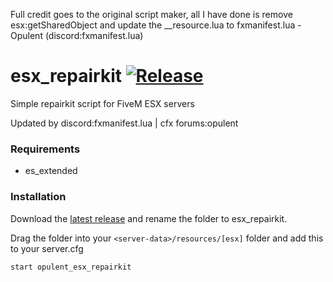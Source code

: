 Full credit goes to the original script maker, all I have done is remove esx:getSharedObject and update the __resource.lua to fxmanifest.lua - Opulent (discord:fxmanifest.lua)




# esx_repairkit [![Release](https://img.shields.io/github/release/condolent/esx_repairkit.svg)](https://github.com/condolent/esx_repairkit/releases/latest)
Simple repairkit script for FiveM ESX servers

Updated by discord:fxmanifest.lua | cfx forums:opulent

### Requirements
* es_extended

### Installation
Download the [latest release](https://github.com/condolent/esx_repairkit/releases/latest) and rename the folder to esx_repairkit.

Drag the folder into your `<server-data>/resources/[esx]` folder and add this to your server.cfg
```
start opulent_esx_repairkit
```

